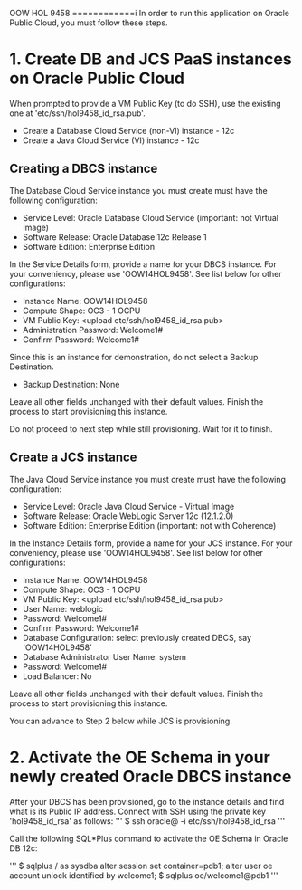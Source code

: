 OOW HOL 9458
============i
In order to run this application on Oracle Public Cloud, you must follow these steps. 

# 1. Create DB and JCS PaaS instances on Oracle Public Cloud
When prompted to provide a VM Public Key (to do SSH), use the existing one at 'etc/ssh/hol9458_id_rsa.pub'.

 * Create a Database Cloud Service (non-VI) instance - 12c
 * Create a Java Cloud Service (VI) instance - 12c

## Creating a DBCS instance
The Database Cloud Service instance you must create must have the following configuration:

 * Service Level: Oracle Database Cloud Service (important: not Virtual Image)
 * Software Release: Oracle Database 12c Release 1
 * Software Edition: Enterprise Edition

In the Service Details form, provide a name for your DBCS instance. For your conveniency, please use 'OOW14HOL9458'. See list below for other configurations:

 * Instance Name: OOW14HOL9458
 * Compute Shape: OC3 - 1 OCPU
 * VM Public Key: <upload etc/ssh/hol9458_id_rsa.pub>
 * Administration Password: Welcome1#
 * Confirm Password: Welcome1#

Since this is an instance for demonstration, do not select a Backup Destination. 

 * Backup Destination: None

Leave all other fields unchanged with their default values. Finish the process to start provisioning this instance.

Do not proceed to next step while still provisioning. Wait for it to finish.

## Create a JCS instance
The Java Cloud Service instance you must create must have the following configuration:

 * Service Level: Oracle Java Cloud Service - Virtual Image
 * Software Release: Oracle WebLogic Server 12c (12.1.2.0)
 * Software Edition: Enterprise Edition (important: not with Coherence)

In the Instance Details form, provide a name for your JCS instance. For your conveniency, please use 'OOW14HOL9458'. See list below for other configurations:

 * Instance Name: OOW14HOL9458
 * Compute Shape: OC3 - 1 OCPU
 * VM Public Key: <upload etc/ssh/hol9458_id_rsa.pub>
 * User Name: weblogic
 * Password: Welcome1#
 * Confirm Password: Welcome1#
 * Database Configuration: select previously created DBCS, say 'OOW14HOL9458'
 * Database Administrator User Name: system
 * Password: Welcome1#
 * Load Balancer: No

Leave all other fields unchanged with their default values. Finish the process to start provisioning this instance.

You can advance to Step 2 below while JCS is provisioning.

# 2. Activate the OE Schema in your newly created Oracle DBCS instance
After your DBCS has been provisioned, go to the instance details and find what is its Public IP address. 
Connect with SSH using the private key 'hol9458_id_rsa' as follows:
'''
$ ssh oracle@<dbcs-public-ip-address> -i etc/ssh/hol9458_id_rsa
'''

Call the following SQL\*Plus command to activate the OE Schema in Oracle DB 12c:

'''
$ sqlplus / as sysdba
alter session set container=pdb1;
alter user oe account unlock identified by welcome1;
$ sqlplus oe/welcome1@pdb1
'''
